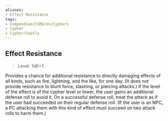 ```yaml
---
aliases:
- Effect Resistance
tags:
- Compendium/CSRD/en/Cyphers
- Cypher
- Cypher/Subtle
---
```


  
## Effect Resistance  
>Level: 1d6+1  
  
Provides a chance for additional resistance to directly damaging effects of all kinds, such as fire, lightning, and the like, for one day. (It does not provide resistance to blunt force, slashing, or piercing attacks.) If the level of the effect is of the cypher level or lower, the user gains an additional defense roll to avoid it. On a successful defense roll, treat the attack as if the user had succeeded on their regular defense roll. (If the user is an NPC, a PC attacking them with this kind of effect must succeed on two attack rolls to harm them.)